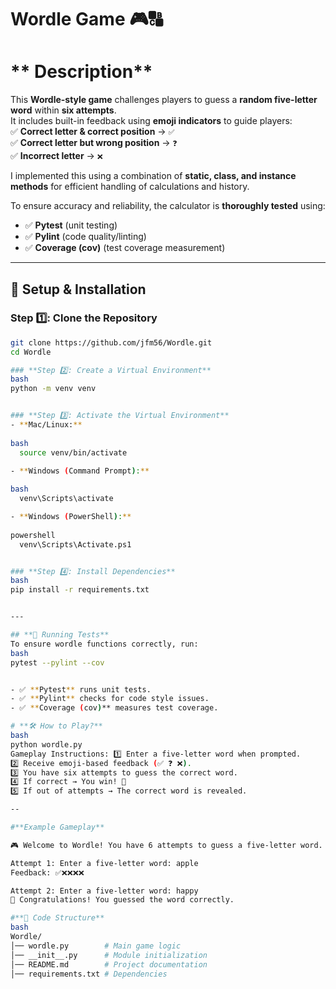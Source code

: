 # **Wordle Game** 🎮🔠 

# ** Description**
This **Wordle-style game** challenges players to guess a **random five-letter word** within **six attempts**.  
It includes built-in feedback using **emoji indicators** to guide players:  
✅ **Correct letter & correct position** → `✅`  
✅ **Correct letter but wrong position** → `❓`  
✅ **Incorrect letter** → `❌`  


I implemented this using a combination of **static, class, and instance methods** for efficient handling of calculations and history.

To ensure accuracy and reliability, the calculator is **thoroughly tested** using:
- ✅ **Pytest** (unit testing)
- ✅ **Pylint** (code quality/linting)
- ✅ **Coverage (cov)** (test coverage measurement)

---

## **📌 Setup & Installation**
### **Step 1️⃣: Clone the Repository**
```bash
git clone https://github.com/jfm56/Wordle.git
cd Wordle

### **Step 2️⃣: Create a Virtual Environment**
bash
python -m venv venv


### **Step 3️⃣: Activate the Virtual Environment**
- **Mac/Linux:**
  
bash
  source venv/bin/activate

- **Windows (Command Prompt):**
  
bash
  venv\Scripts\activate

- **Windows (PowerShell):**
  
powershell
  venv\Scripts\Activate.ps1


### **Step 4️⃣: Install Dependencies**
bash
pip install -r requirements.txt


---

## **📌 Running Tests**
To ensure wordle functions correctly, run:
bash
pytest --pylint --cov


- ✅ **Pytest** runs unit tests.
- ✅ **Pylint** checks for code style issues.
- ✅ **Coverage (cov)** measures test coverage.

# **🛠 How to Play?**
bash
python wordle.py
Gameplay Instructions: 1️⃣ Enter a five-letter word when prompted.
2️⃣ Receive emoji-based feedback (✅ ❓ ❌).
3️⃣ You have six attempts to guess the correct word.
4️⃣ If correct → You win! 🎉
5️⃣ If out of attempts → The correct word is revealed.

--

#**Example Gameplay**

🎮 Welcome to Wordle! You have 6 attempts to guess a five-letter word.

Attempt 1: Enter a five-letter word: apple  
Feedback: ✅❌❌❌❌  

Attempt 2: Enter a five-letter word: happy  
🎉 Congratulations! You guessed the word correctly.

#**📜 Code Structure**
bash
Wordle/
│── wordle.py        # Main game logic
│── __init__.py      # Module initialization
│── README.md        # Project documentation
│── requirements.txt # Dependencies
